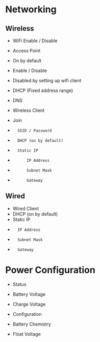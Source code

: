

# Networking

## Wireless
- WiFi Enable / Disable

- Access Point
-   On by default
-   Enable / Disable
-   Disabled by setting up wifi client
-   DHCP (Fixed address range)
-   DNS

- Wireless Client
-   Join
-       SSID / Password
-       DHCP (on by default)
-       Static IP
-           IP Address
-           Subnet Mask
-           Gateway

## Wired
- Wired Client
-   DHCP (on by default)
-   Static IP
-       IP Address
-       Subnet Mask
-       Gateway

# Power Configuration
- Status
-   Battery Voltage
-   Charge Voltage

- Configuration
-   Battery Chemistry
-   Float Voltage
